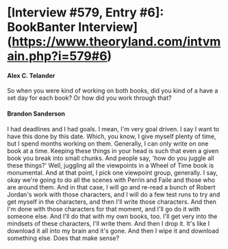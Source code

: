 # [Interview #579, Entry #6]: BookBanter Interview](https://www.theoryland.com/intvmain.php?i=579#6)

#### Alex C. Telander

So when you were kind of working on both books, did you kind of a have a set day for each book? Or how did you work through that?

#### Brandon Sanderson

I had deadlines and I had goals. I mean, I'm very goal driven. I say I want to have this done by this date. Which, you know, I give myself plenty of time, but I spend months working on them. Generally, I can only write on one book at a time. Keeping these things in your head is such that even a given book you break into small chunks. And people say, 'how do you juggle all these things?' Well, juggling all the viewpoints in a Wheel of Time book is monumental. And at that point, I pick one viewpoint group, generally. I say, okay we're going to do all the scenes with Perrin and Faile and those who are around them. And in that case, I will go and re-read a bunch of Robert Jordan's work with those characters, and I will do a few test runs to try and get myself in the characters, and then I'll write those characters. And then I'm done with those characters for that moment, and I'll go do it with someone else. And I'll do that with my own books, too. I'll get very into the mindsets of these characters, I'll write them. And then I drop it. It's like I download it all into my brain and it's gone. And then I wipe it and download something else. Does that make sense?

